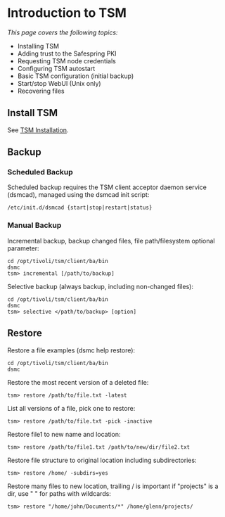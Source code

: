 # Introduction to TSM

_This page covers the following topics:_

* Installing TSM
* Adding trust to the Safespring PKI
* Requesting TSM node credentials
* Configuring TSM autostart
* Basic TSM configuration (initial backup)
* Start/stop WebUI (Unix only)
* Recovering files


## Install TSM

See [TSM Installation](/backup/install/overview).


## Backup

### Scheduled Backup

Scheduled backup requires the TSM client acceptor daemon service (dsmcad),
managed using the dsmcad init script:

```shell
/etc/init.d/dsmcad {start|stop|restart|status}
```

### Manual Backup

Incremental backup, backup changed files, file path/filesystem optional
parameter:

```shell
cd /opt/tivoli/tsm/client/ba/bin
dsmc
tsm> incremental [/path/to/backup]
```

Selective backup (always backup, including non-changed files):

```shell
cd /opt/tivoli/tsm/client/ba/bin
dsmc
tsm> selective </path/to/backup> [option]
```

## Restore

Restore a file examples (dsmc help restore):

```shell
cd /opt/tivoli/tsm/client/ba/bin
dsmc
```

Restore the most recent version of a deleted file:

```shell
tsm> restore /path/to/file.txt -latest
```

List all versions of a file, pick one to restore:

```shell
tsm> restore /path/to/file.txt -pick -inactive
```

Restore file1 to new name and location:

```shell
tsm> restore /path/to/file1.txt /path/to/new/dir/file2.txt
```

Restore file structure to original location including subdirectories:

```shell
tsm> restore /home/ -subdirs=yes  
```

Restore many files to new location, trailing / is important if "projects" is a dir, use " " for paths with wildcards:

```shell
tsm> restore "/home/john/Documents/*" /home/glenn/projects/
```
